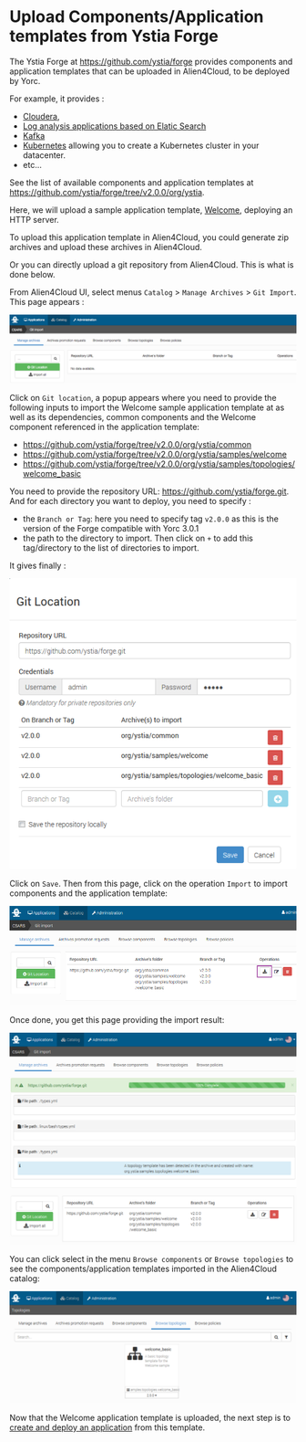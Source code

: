 # Upload Components/Application templates from Ystia Forge

The Ystia Forge at https://github.com/ystia/forge provides components and application 
templates that can be uploaded in Alien4Cloud, to be deployed by Yorc.

For example, it provides :
  * [Cloudera](https://github.com/ystia/forge/tree/v2.0.0/org/ystia/cloudera),
  * [Log analysis applications based on Elatic Search](https://github.com/ystia/forge/tree/v2.0.0/org/ystia#topologies-for-log-analysis-based-on-elastic-stack)
  * [Kafka](https://github.com/ystia/forge/tree/v2.0.0/org/ystia/kafka)
  * [Kubernetes](https://github.com/ystia/forge/tree/v2.0.0/org/ystia/kubernetes)
     allowing you to create a Kubernetes cluster in your datacenter.
  * etc...

See the list of available components and application templates at https://github.com/ystia/forge/tree/v2.0.0/org/ystia.

Here, we will upload a sample application template, [Welcome](https://github.com/ystia/forge/tree/v2.0.0/org/ystia/samples/topologies/welcome_basic),
deploying an HTTP server.

To upload this application template in Alien4Cloud, you could generate zip archives
and upload these archives in Alien4Cloud.

Or you can directly upload a git repository from Alien4Cloud. This is what is done below.

From Alien4Cloud UI, select menus `Catalog` > `Manage Archives` > `Git Import`.
This page appears :

<img src="../images/a4cManageArchives.png">

Click on `Git location`, a popup appears where you need to provide the following
inputs to import the Welcome sample application template at as well as its dependencies,
common components and the Welcome component referenced in the application template:
  * https://github.com/ystia/forge/tree/v2.0.0/org/ystia/common
  * https://github.com/ystia/forge/tree/v2.0.0/org/ystia/samples/welcome
  * https://github.com/ystia/forge/tree/v2.0.0/org/ystia/samples/topologies/welcome_basic

You need to provide the repository URL: https://github.com/ystia/forge.git.
And for each directory you want to deploy, you need to specify :
  * the `Branch or Tag`: here you need to specify tag `v2.0.0` as this is the version
  of the Forge compatible with Yorc 3.0.1
  * the path to the directory to import.
Then click on `+` to add this tag/directory to the list of directories to import.

It gives finally :

<img src="../images/a4cGitLocation.png">

Click on `Save`. Then from this page, click on the operation  `Import` to import
components and the application template:

<img src="../images/a4cGitImport.png">

Once done, you get this page providing the import result:

<img src="../images/a4cGitImportResult.png">

You can click select in the menu `Browse components` or `Browse topologies` to see
the components/application templates imported in the Alien4Cloud catalog:

<img src="../images/a4cCatalogBrowseTopo.png">

Now that the Welcome application template is uploaded, the next step is to
[create and deploy an application](create_deploy.md) from this template.


